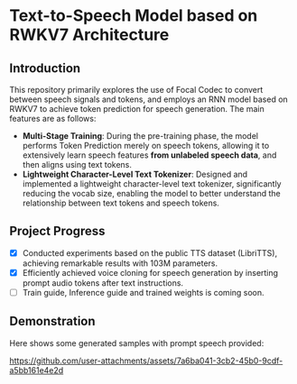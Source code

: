 # Text-to-Speech Model based on RWKV7 Architecture

## Introduction

This repository primarily explores the use of Focal Codec to convert between speech signals and tokens, and employs an RNN model based on RWKV7 to achieve token prediction for speech generation. The main features are as follows:

- **Multi-Stage Training**: During the pre-training phase, the model performs Token Prediction merely on speech tokens, allowing it to extensively learn speech features **from unlabeled speech data**, and then aligns using text tokens.
- **Lightweight Character-Level Text Tokenizer**: Designed and implemented a lightweight character-level text tokenizer, significantly reducing the vocab size, enabling the model to better understand the relationship between text tokens and speech tokens.

## Project Progress

- [x] Conducted experiments based on the public TTS dataset (LibriTTS), achieving remarkable results with 103M parameters.
- [x] Efficiently achieved voice cloning for speech generation by inserting prompt audio tokens after text instructions.
- [ ] Train guide, Inference guide and trained weights is coming soon.

## Demonstration

Here shows some generated samples with prompt speech provided:



https://github.com/user-attachments/assets/7a6ba041-3cb2-45b0-9cdf-a5bb161e4e2d



